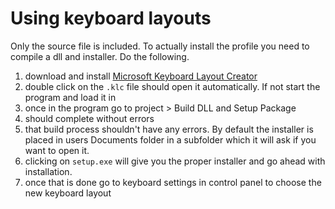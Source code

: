 Using keyboard layouts
======================

Only the source file is included. To actually install the profile you need to compile a dll and installer. Do the following.

1. download and install [Microsoft Keyboard Layout Creator](http://www.microsoft.com/en-us/download/details.aspx?id=22339)
2. double click on the `.klc` file should open it automatically. If not start the program and load it in
3. once in the program go to project > Build DLL and Setup Package
4. should complete without errors
5. that build process shouldn't have any errors. By default the installer is placed in users Documents folder in a subfolder which it will ask if you want to open it.
6. clicking on `setup.exe` will give you the proper installer and go ahead with installation.
7. once that is done go to keyboard settings in control panel to choose the new keyboard layout
